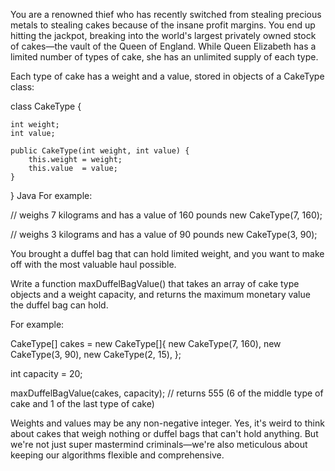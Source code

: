 You are a renowned thief who has recently switched from stealing precious metals to stealing cakes because of the insane profit margins.
You end up hitting the jackpot, breaking into the world's largest privately owned stock of cakes—the vault of the Queen of England.
While Queen Elizabeth has a limited number of types of cake, she has an unlimited supply of each type.

Each type of cake has a weight and a value, stored in objects of a CakeType class:

  class CakeType {

    int weight;
    int value;

    public CakeType(int weight, int value) {
        this.weight = weight;
        this.value  = value;
    }

}
Java
For example:

  // weighs 7 kilograms and has a value of 160 pounds
new CakeType(7, 160);

// weighs 3 kilograms and has a value of 90 pounds
new CakeType(3, 90);

You brought a duffel bag that can hold limited weight, and you want to make off with the most valuable haul possible.

Write a function maxDuffelBagValue() that takes an array of cake type objects and a weight capacity, and returns the maximum monetary value the duffel bag can hold.

For example:

  CakeType[] cakes = new CakeType[]{
    new CakeType(7, 160),
    new CakeType(3, 90),
    new CakeType(2, 15),
};

int capacity = 20;

maxDuffelBagValue(cakes, capacity);
// returns 555 (6 of the middle type of cake and 1 of the last type of cake)

Weights and values may be any non-negative integer. Yes, it's weird to think about cakes that weigh nothing or duffel bags that can't hold anything. But we're not just super mastermind criminals—we're also meticulous about keeping our algorithms flexible and comprehensive.